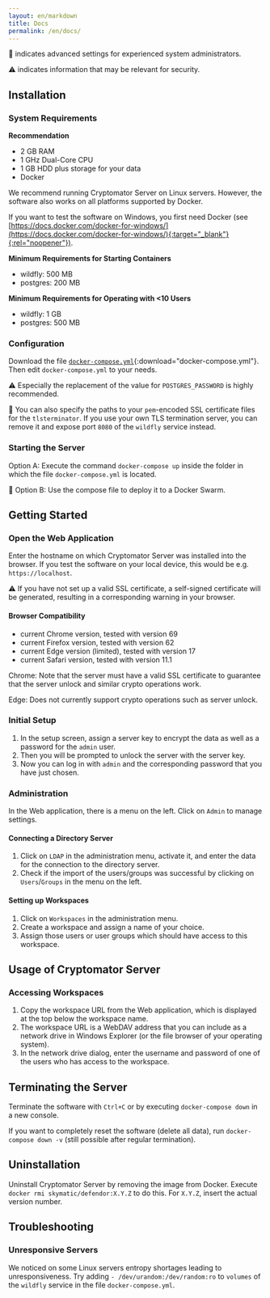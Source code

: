 ```yaml
---
layout: en/markdown
title: Docs
permalink: /en/docs/
---
```

:wrench: indicates advanced settings for experienced system administrators.

:warning: indicates information that may be relevant for security.

## Installation

### System Requirements
**Recommendation**
* 2 GB RAM
* 1 GHz Dual-Core CPU
* 1 GB HDD plus storage for your data
* Docker

We recommend running Cryptomator Server on Linux servers. However, the software also works on all platforms supported by Docker. 

If you want to test the software on Windows, you first need Docker (see [https://docs.docker.com/docker-for-windows/](https://docs.docker.com/docker-for-windows/){:target="_blank"}{:rel="noopener"}).

**Minimum Requirements for Starting Containers**
- wildfly: 500 MB
- postgres: 200 MB

**Minimum Requirements for Operating with <10 Users**
- wildfly: 1 GB
- postgres: 500 MB

### Configuration
Download the file [`docker-compose.yml`](/assets/docker-compose.yml){:download="docker-compose.yml"}. Then edit `docker-compose.yml` to your needs.

:warning: Especially the replacement of the value for `POSTGRES_PASSWORD` is highly recommended.

:wrench: You can also specify the paths to your `pem`-encoded SSL certificate files for the `tlsterminator`. If you use your own TLS termination server, you can remove it and expose port `8080` of the `wildfly` service instead.

### Starting the Server
Option A: Execute the command `docker-compose up` inside the folder in which the file `docker-compose.yml` is located.

:wrench: Option B: Use the compose file to deploy it to a Docker Swarm.

## Getting Started

### Open the Web Application
Enter the hostname on which Cryptomator Server was installed into the browser. If you test the software on your local device, this would be e.g. `https://localhost`.

:warning: If you have not set up a valid SSL certificate, a self-signed certificate will be generated, resulting in a corresponding warning in your browser.

#### Browser Compatibility
- current Chrome version, tested with version 69
- current Firefox version, tested with version 62
- current Edge version (limited), tested with version 17
- current Safari version, tested with version 11.1

Chrome: Note that the server must have a valid SSL certificate to guarantee that the server unlock and similar crypto operations work.

Edge: Does not currently support crypto operations such as server unlock.

### Initial Setup
1. In the setup screen, assign a server key to encrypt the data as well as a password for the `admin` user.
2. Then you will be prompted to unlock the server with the server key.
3. Now you can log in with `admin` and the corresponding password that you have just chosen.

### Administration
In the Web application, there is a menu on the left. Click on `Admin` to manage settings.

#### Connecting a Directory Server
1. Click on `LDAP` in the administration menu, activate it, and enter the data for the connection to the directory server.
2. Check if the import of the users/groups was successful by clicking on `Users`/`Groups` in the menu on the left.

#### Setting up Workspaces
1. Click on `Workspaces` in the administration menu.
2. Create a workspace and assign a name of your choice.
3. Assign those users or user groups which should have access to this workspace.

## Usage of Cryptomator Server

### Accessing Workspaces
1. Copy the workspace URL from the Web application, which is displayed at the top below the workspace name.
2. The workspace URL is a WebDAV address that you can include as a network drive in Windows Explorer (or the file browser of your operating system).
3. In the network drive dialog, enter the username and password of one of the users who has access to the workspace.

## Terminating the Server
Terminate the software with `Ctrl+C` or by executing `docker-compose down` in a new console.

If you want to completely reset the software (delete all data), run `docker-compose down -v` (still possible after regular termination).

## Uninstallation
Uninstall Cryptomator Server by removing the image from Docker. Execute `docker rmi skymatic/defendor:X.Y.Z` to do this. For `X.Y.Z`, insert the actual version number.

## Troubleshooting

### Unresponsive Servers
We noticed on some Linux servers entropy shortages leading to unresponsiveness. Try adding `- /dev/urandom:/dev/random:ro` to `volumes` of the `wildfly` service in the file `docker-compose.yml`.
